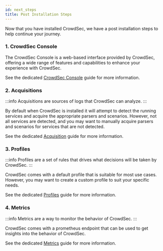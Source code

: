 ```yaml
---
id: next_steps
title: Post Installation Steps
---
```


Now that you have installed CrowdSec, we have a post installation steps to help continue your journey.

### 1. CrowdSec Console

The CrowdSec Console is a web-based interface provided by CrowdSec, offering a wide range of features and capabilities to enhance your experience with CrowdSec.

See the dedicated [CrowdSec Console](/getting_started/post_installation/console.mdx) guide for more information.

### 2. Acquisitions

:::info
Acquisitions are sources of logs that CrowdSec can analyze.
:::

By default when CrowdSec is installed it will attempt to detect the running services and acquire the appropriate parsers and scenarios. However, not all services are detected, and you may want to manually acquire parsers and scenarios for services that are not detected.

See the dedicated [Acquisition](/getting_started/post_installation/acquisition.mdx) guide for more information.

### 3. Profiles

:::info
Profiles are a set of rules that drives what decisions will be taken by CrowdSec.
:::

CrowdSec comes with a default profile that is suitable for most use cases. However, you may want to create a custom profile to suit your specific needs.

See the dedicated [Profiles](/getting_started/post_installation/profiles.mdx) guide for more information.

### 4. Metrics

:::info
Metrics are a way to monitor the behavior of CrowdSec.
:::

CrowdSec comes with a prometheus endpoint that can be used to get insights into the behavior of CrowdSec.

See the dedicated [Metrics](/getting_started/post_installation/metrics.mdx) guide for more information.